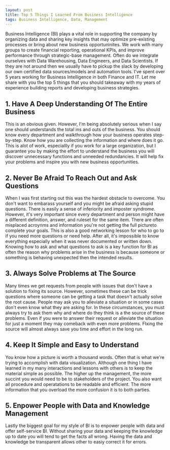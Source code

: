 ```yaml
---
layout: post
title: Top 5 Things I Learned From Business Intelligence
tags: Business Intelligence, Data, Management
---
```


Business Intelligence (BI) plays a vital role in supporting the company by organizing data and sharing key insights that may optimize pre-existing processes or bring about new business opportuninites. We work with many groups to create financial reporting, operational KPIs, and improve performance through strategic-base management. Often do we integrate ourselves with Data Warehousing, Data Engineers, and Data Scientists. If they are not around then we usually have to pickup the slack by developing our own certified data sources/models and automation tools. I've spent over 5 years working for Business Intelligence in both Finance and IT. Let me share with you the top 5 things that you should takeaway with my years of experience building reports and developing business strategies. 

<h2> 1. Have A Deep Understanding Of The Entire Business</h2>

This is an obvious given. However, I'm being absolutely serious when I say one should understands the total ins and outs of the business. You should know every department and walkthrough how your business operates step-by-step. Know how you are collecting the information and where does it go. This is alot of work, especiallly if you work for a large organization, but I guarantee you by making the effort to understand the business you will discover unnecessary functions and unneeded redundancies. It will help fix your problems and inspire you with new business opportunities.

<h2> 2. Never Be Afraid To Reach Out and Ask Questions </h2>

When I was first starting out this was the hardest obstacle to overcome. You don't want to embarass yourself and you might be afraid asking stupid questions. There is easily a sense of inferiority and imposter syndrome. However, it's very important since every department and person might have a different definition, answer, and ruleset for the same item. There are often misplaced acroynms and information you're not getting the full pictureto complete your goals. This is also a good networking lesson for who to go to if you need more questions or need help. After all, it's impossible to know everything especially when it was never documented or written down. Knowing how to ask and what questions to ask is a key function for BI as often the reason why problems arise in the business is because someone or something is behaving unexpected then the intended results.
  
<h2> 3. Always Solve Problems at The Source </h2>

Many times we get requests from people with issues that don't have a solution to fixing its source. However, sometimes these can be trick questions where someone can be getting a task that doesn't actually solve the root cause. People may ask you to alleviate a situation or in some cases don't even know what they are asking for. In these circumstances, you must always try to ask them why and where do they think is a the source of these problems. Even if you were to answer their request or alleviate the situation for just a moment they may comeback with even more problems. FIxing the source will almost always save you time and effort in the long run.
  
<h2> 4. Keep It Simple and Easy to Understand </h2>

You know how a picture is worth a thousand words. Often that is what we're trying to accomplish with data visualization. Although one thing I have learned in my many interactions and lessons with others is to keep the material simple as possible. The higher up the management, the more succint you would need to be to stakeholders of the project. You also want all procedure and operatations to be readable and efficient. The more information that you overload the more confusion it is to both parties.
  
<h2> 5. Enpower People with Data and Knowledge Management </h2>

Lastly the biggest goal for my style of BI is to enpower people with data and offer self-service BI. Without sharing your data and keeping the knowledge up to date you will tend to get the facts all wrong. Having the data and knowledge be transparent allows other to easiy correct it for errors.                                                                                                                                         
